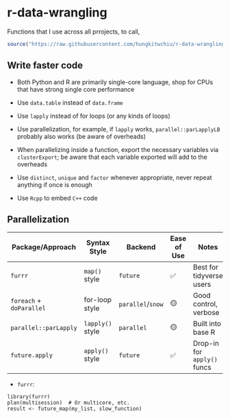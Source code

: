 # r-data-wrangling
Functions that I use across all prrojects, to call, <br />
```r
source("https://raw.githubusercontent.com/hungkitwchiu/r-data-wrangling/main/functions.R")
```
## Write faster code
-  Both Python and R are primarily single-core language, shop for CPUs that have strong single core performance

-  Use `data.table` instead of `data.frame`

-  Use `lapply` instead of for loops (or any kinds of loops)

-  Use parallelization, for example, if `lapply` works, `parallel::parLapplyLB` probably also works (be aware of overheads)

-  When parallelizing inside a function, export the necessary variables via `clusterExport`; be aware that each variable exported will add to the overheads

-  Use `distinct`, `unique` and `factor` whenever appropriate, never repeat anything if once is enough

-  Use `Rcpp` to embed `C++` code

## Parallelization

| Package/Approach         | Syntax Style     | Backend           |  Ease of Use  | Notes                       |
| ------------------------ | ---------------- | ----------------- |  -----------  | --------------------------- |
| `furrr`                  | `map()` style    | `future`          |  ✅          | Best for tidyverse users    |
| `foreach` + `doParallel` | for-loop style   | `parallel`/`snow` |  🟡          | Good control, verbose       |
| `parallel::parLapply`    | `lapply()` style | `parallel`        |  🟡          | Built into base R           |
| `future.apply`           | `apply()` style  | `future`          |  ✅          | Drop-in for `apply()` funcs |

-  `furrr`:

```{r}
library(furrr)
plan(multisession)  # Or multicore, etc.
result <- future_map(my_list, slow_function)
```

